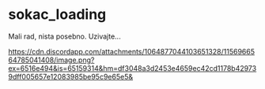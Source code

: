 # sokac_loading
Mali rad, nista posebno. Uzivajte...

https://cdn.discordapp.com/attachments/1064877044103651328/1156966564785041408/image.png?ex=6516e494&is=65159314&hm=df3048a3d2453e4659ec42cd1178b429739dff005657e12083985be95c9e65e5&
